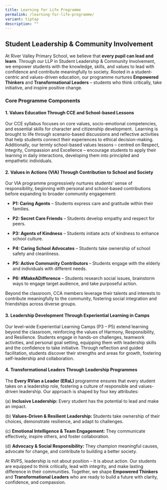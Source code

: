 ```yaml
---
title: Learning for Life Programme
permalink: /learning-for-life-programme/
variant: tiptap
description: ""
---
```

<h2>Student Leadership &amp; Community Involvement</h2>
<p></p>
<p>At River Valley Primary School, we believe that <strong>every pupil can lead and learn</strong>.
Through our LLP in Student Leadership &amp; Community Involvement, we empower
students with the knowledge, skills, and values to lead with confidence
and contribute meaningfully to society. Rooted in a student-centric and
values-driven education, our programme nurtures <strong>Empowered Thinkers</strong> and <strong>Transformational Leaders</strong> –
students who think critically, take initiative, and inspire positive change.</p>
<p></p>
<h3><strong>Core Programme Components</strong></h3>
<h4>1. Values Education Through CCE and School-based Lessons</h4>
<p>Our CCE syllabus focuses on core values, socio-emotional competencies,
and essential skills for character and citizenship development.&nbsp; Learning
is brought to life through scenario-based discussions and reflective activities
that help students connect their experiences to ethical decision-making.
Additionally, our termly school-based values lessons – centred on Respect,
Integrity, Compassion and Excellence – encourage students to apply their
learning in daily interactions, developing them into principled and empathetic
individuals.</p>
<p></p>
<h4>2.&nbsp;Values in Actions (VIA) Through Contribution to School and Society</h4>
<p>Our VIA programme progressively nurtures students’ sense of responsibility,
beginning with personal and school-based contributions before expanding
to broader community engagement:</p>
<ul data-tight="true" class="tight">
<li>
<p><strong>P1: Caring Agents</strong> – Students express care and gratitude
within their families.</p>
</li>
<li>
<p><strong>P2: Secret Care Friends</strong> – Students develop empathy and
respect for peers.</p>
</li>
<li>
<p><strong>P3: Agents of Kindness</strong> – Students initiate acts of kindness
to enhance school culture.</p>
</li>
<li>
<p><strong>P4: Caring School Advocates</strong> – Students take ownership
of school safety and cleanliness.</p>
</li>
<li>
<p><strong>P5: Active Community Contributors </strong>– Students engage with
the elderly and individuals with different needs.</p>
</li>
<li>
<p><strong>P6: #MakeADifference</strong> – Students research social issues,
brainstorm ways to engage target audience, and take purposeful action.</p>
<p></p>
</li>
</ul>
<p>Beyond the classroom, CCA members leverage their talents and interests
to contribute meaningfully to the community, fostering social integration
and friendships across diverse groups.</p>
<p></p>
<h4>3.&nbsp;Leadership Development Through Experiential Learning in Camps</h4>
<p>Our level-wide Experiential Learning Camps (P3 – P5) extend learning beyond
the classroom, reinforcing the values of Harmony, Responsibility, and Resilience.
Students engage in hands-on challenges, teamwork activities, and personal
goal setting, equipping them with leadership skills and the confidence
to take initiative. Through reflection and guided facilitation, students
discover their strengths and areas for growth, fostering self-leadership
and collaboration.</p>
<p></p>
<h4>4.&nbsp;Transformational Leaders Through Leadership Programmes</h4>
<p>The <strong>Every RVian a Leader (ERaL)</strong> programme ensures that
every student takes on a leadership role, fostering a culture of responsible
and values-driven leadership. Our approach is shaped by four key attributes:</p>
<p>(a) <strong>Inclusive Leadership:</strong> Every student has the potential
to lead and make an impact.</p>
<p>(b) <strong>Values-Driven &amp; Resilient Leadership: </strong>Students
take ownership of their choices, demonstrate resilience, and adapt to challenges.</p>
<p>(c) <strong>Emotional Intelligence &amp; Team Engagement: </strong>They
communicate effectively, inspire others, and foster collaboration.</p>
<p>(d) <strong>Advocacy &amp; Social Responsibility:</strong> They champion
meaningful causes, advocate for change, and contribute to building a better
society.</p>
<p></p>
<p>At RVPS, leadership is not about position – it is about action. Our students
are equipped to think critically, lead with integrity, and make lasting
difference in their communities. Together, we shape <strong>Empowered Thinkers </strong>and <strong>Transformational Leaders</strong> who
are ready to build a future with clarity, confidence, and compassion.</p>